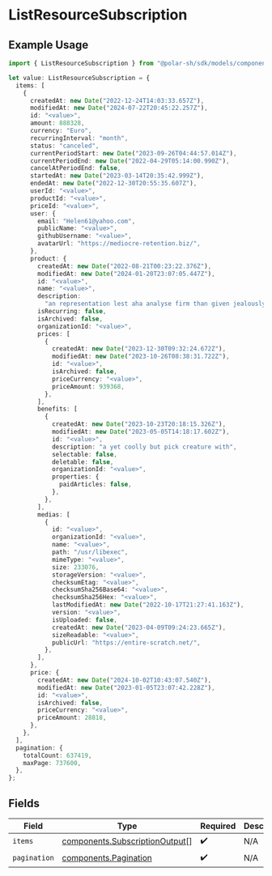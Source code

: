 # ListResourceSubscription

## Example Usage

```typescript
import { ListResourceSubscription } from "@polar-sh/sdk/models/components";

let value: ListResourceSubscription = {
  items: [
    {
      createdAt: new Date("2022-12-24T14:03:33.657Z"),
      modifiedAt: new Date("2024-07-22T20:45:22.257Z"),
      id: "<value>",
      amount: 888328,
      currency: "Euro",
      recurringInterval: "month",
      status: "canceled",
      currentPeriodStart: new Date("2023-09-26T04:44:57.014Z"),
      currentPeriodEnd: new Date("2022-04-29T05:14:00.990Z"),
      cancelAtPeriodEnd: false,
      startedAt: new Date("2023-03-14T20:35:42.999Z"),
      endedAt: new Date("2022-12-30T20:55:35.607Z"),
      userId: "<value>",
      productId: "<value>",
      priceId: "<value>",
      user: {
        email: "Helen61@yahoo.com",
        publicName: "<value>",
        githubUsername: "<value>",
        avatarUrl: "https://mediocre-retention.biz/",
      },
      product: {
        createdAt: new Date("2022-08-21T00:23:22.376Z"),
        modifiedAt: new Date("2024-01-20T23:07:05.447Z"),
        id: "<value>",
        name: "<value>",
        description:
          "an representation lest aha analyse firm than given jealously",
        isRecurring: false,
        isArchived: false,
        organizationId: "<value>",
        prices: [
          {
            createdAt: new Date("2023-12-30T09:32:24.672Z"),
            modifiedAt: new Date("2023-10-26T08:38:31.722Z"),
            id: "<value>",
            isArchived: false,
            priceCurrency: "<value>",
            priceAmount: 939368,
          },
        ],
        benefits: [
          {
            createdAt: new Date("2023-10-23T20:18:15.326Z"),
            modifiedAt: new Date("2023-05-05T14:18:17.602Z"),
            id: "<value>",
            description: "a yet coolly but pick creature with",
            selectable: false,
            deletable: false,
            organizationId: "<value>",
            properties: {
              paidArticles: false,
            },
          },
        ],
        medias: [
          {
            id: "<value>",
            organizationId: "<value>",
            name: "<value>",
            path: "/usr/libexec",
            mimeType: "<value>",
            size: 233076,
            storageVersion: "<value>",
            checksumEtag: "<value>",
            checksumSha256Base64: "<value>",
            checksumSha256Hex: "<value>",
            lastModifiedAt: new Date("2022-10-17T21:27:41.163Z"),
            version: "<value>",
            isUploaded: false,
            createdAt: new Date("2023-04-09T09:24:23.665Z"),
            sizeReadable: "<value>",
            publicUrl: "https://entire-scratch.net/",
          },
        ],
      },
      price: {
        createdAt: new Date("2024-10-02T10:43:07.540Z"),
        modifiedAt: new Date("2023-01-05T23:07:42.228Z"),
        id: "<value>",
        isArchived: false,
        priceCurrency: "<value>",
        priceAmount: 28818,
      },
    },
  ],
  pagination: {
    totalCount: 637419,
    maxPage: 737600,
  },
};
```

## Fields

| Field                                                                            | Type                                                                             | Required                                                                         | Description                                                                      |
| -------------------------------------------------------------------------------- | -------------------------------------------------------------------------------- | -------------------------------------------------------------------------------- | -------------------------------------------------------------------------------- |
| `items`                                                                          | [components.SubscriptionOutput](../../models/components/subscriptionoutput.md)[] | :heavy_check_mark:                                                               | N/A                                                                              |
| `pagination`                                                                     | [components.Pagination](../../models/components/pagination.md)                   | :heavy_check_mark:                                                               | N/A                                                                              |